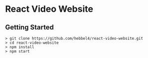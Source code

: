 # React Video Website

## Getting Started

```
> git clone https://github.com/hebbel4/react-video-website.git
> cd react-video-website
> npm install
> npm start
```

